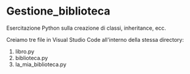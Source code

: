 # Gestione_biblioteca
Esercitazione Python sulla creazione di classi, inheritance, ecc.

Creiamo tre file in Visual Studio Code all'interno della stessa directory:
1. libro.py
2. biblioteca.py
3. la_mia_biblioteca.py

